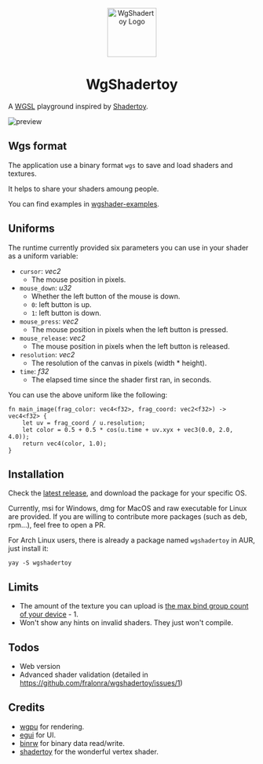 <p align="center">
    <img width="100" alt="WgShadertoy Logo" src="https://raw.githubusercontent.com/fralonra/wgshadertoy/master/extra/logo/wgshadertoy.svg">
</p>

<h1 align="center">WgShadertoy</h1>

A [WGSL](https://www.w3.org/TR/WGSL/) playground inspired by [Shadertoy](https://www.shadertoy.com/).

<img src="https://i.ibb.co/GV2rwTj/Wg-Shadertoy-001.png" alt="preview">

## Wgs format

The application use a binary format `wgs` to save and load shaders and textures.

It helps to share your shaders amoung people.

You can find examples in [wgshader-examples](https://github.com/fralonra/wgshader-examples).

## Uniforms

The runtime currently provided six parameters you can use in your shader as a uniform variable:

- `cursor`: _vec2<f32>_
  - The mouse position in pixels.
- `mouse_down`: _u32_
  - Whether the left button of the mouse is down.
  - `0`: left button is up.
  - `1`: left button is down.
- `mouse_press`: _vec2<f32>_
  - The mouse position in pixels when the left button is pressed.
- `mouse_release`: _vec2<f32>_
  - The mouse position in pixels when the left button is released.
- `resolution`: _vec2<f32>_
  - The resolution of the canvas in pixels (width \* height).
- `time`: _f32_
  - The elapsed time since the shader first ran, in seconds.

You can use the above uniform like the following:

```wgsl
fn main_image(frag_color: vec4<f32>, frag_coord: vec2<f32>) -> vec4<f32> {
    let uv = frag_coord / u.resolution;
    let color = 0.5 + 0.5 * cos(u.time + uv.xyx + vec3(0.0, 2.0, 4.0));
    return vec4(color, 1.0);
}
```

## Installation

Check the [latest release](https://github.com/fralonra/wgshadertoy/releases), and download the package for your specific OS.

Currently, msi for Windows, dmg for MacOS and raw executable for Linux are provided. If you are willing to contribute more packages (such as deb, rpm...), feel free to open a PR.

For Arch Linux users, there is already a package named `wgshadertoy` in AUR, just install it:

```
yay -S wgshadertoy
```

## Limits

- The amount of the texture you can upload is [the max bind group count of your device](https://docs.rs/wgpu/latest/wgpu/struct.Limits.html#structfield.max_bind_groups) - 1.
- Won't show any hints on invalid shaders. They just won't compile.

## Todos

- Web version
- Advanced shader validation (detailed in https://github.com/fralonra/wgshadertoy/issues/1)

## Credits

- [wgpu](https://github.com/gfx-rs/wgpu) for rendering.
- [egui](https://github.com/emilk/egui) for UI.
- [binrw](https://github.com/jam1garner/binrw) for binary data read/write.
- [shadertoy](https://github.com/adamnemecek/shadertoy) for the wonderful vertex shader.
